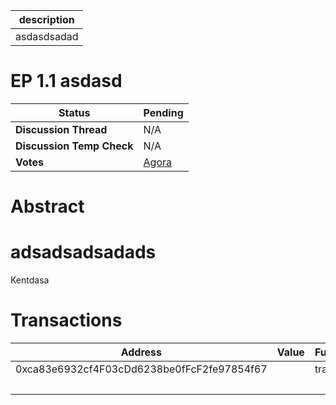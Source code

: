 | description |
| ----------- |
| asdasdsadad |

# EP 1.1 asdasd


  | **Status**            | Pending                                                                                                                                      |
  | --------------------- | ------------------------------------------------------------------------------------------------------------------------------------------- |
  | **Discussion Thread** |  N/A                                                                                              |
  | **Discussion Temp Check** |  N/A                                                                                              |
  | **Votes**             | [Agora](https://agora.ensdao.org/proposals/8)                                                                                                                                     |
  

# Abstract 
 # adsadsadsadads

Kentdasa

# Transactions 
 | Address                                    | Value | Function | Argument | Value     |
| ------------------------------------------ | ----- | -------- | -------- | --------- |
| 0xca83e6932cf4F03cDd6238be0fFcF2fe97854f67 |       | transfer | to       | daddsaada |
|                                            |       |          | amount   | 0         |







